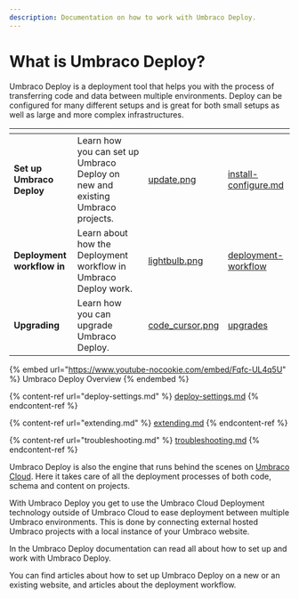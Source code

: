 ```yaml
---
description: Documentation on how to work with Umbraco Deploy.
---
```


# What is Umbraco Deploy?

Umbraco Deploy is a deployment tool that helps you with the process of transferring code and data between multiple environments. Deploy can be configured for many different setups and is great for both small setups as well as large and more complex infrastructures.

<table data-view="cards"><thead><tr><th></th><th></th><th data-hidden data-card-cover data-type="files"></th><th data-hidden data-card-target data-type="content-ref"></th></tr></thead><tbody><tr><td><strong>Set up Umbraco Deploy</strong></td><td>Learn how you can set up Umbraco Deploy on new and existing Umbraco projects.</td><td><a href=".gitbook/assets/update.png">update.png</a></td><td><a href="getting-started/install-configure.md">install-configure.md</a></td></tr><tr><td><strong>Deployment workflow in</strong></td><td>Learn about how the Deployment workflow in Umbraco Deploy work.</td><td><a href=".gitbook/assets/lightbulb.png">lightbulb.png</a></td><td><a href="deployment-workflow/">deployment-workflow</a></td></tr><tr><td><strong>Upgrading</strong></td><td>Learn how you can upgrade Umbraco Deploy.</td><td><a href=".gitbook/assets/code_cursor.png">code_cursor.png</a></td><td><a href="upgrades/">upgrades</a></td></tr></tbody></table>

{% embed url="https://www.youtube-nocookie.com/embed/Fqfc-UL4q5U" %}
Umbraco Deploy Overview
{% endembed %}

{% content-ref url="deploy-settings.md" %}
[deploy-settings.md](deploy-settings.md)
{% endcontent-ref %}

{% content-ref url="extending.md" %}
[extending.md](extending.md)
{% endcontent-ref %}

{% content-ref url="troubleshooting.md" %}
[troubleshooting.md](troubleshooting.md)
{% endcontent-ref %}

Umbraco Deploy is also the engine that runs behind the scenes on [Umbraco Cloud](https://docs.umbraco.com/umbraco-cloud/). Here it takes care of all the deployment processes of both code, schema and content on projects.

With Umbraco Deploy you get to use the Umbraco Cloud Deployment technology outside of Umbraco Cloud to ease deployment between multiple Umbraco environments. This is done by connecting external hosted Umbraco projects with a local instance of your Umbraco website.

In the Umbraco Deploy documentation can read all about how to set up and work with Umbraco Deploy.

You can find articles about how to set up Umbraco Deploy on a new or an existing website, and articles about the deployment workflow.
